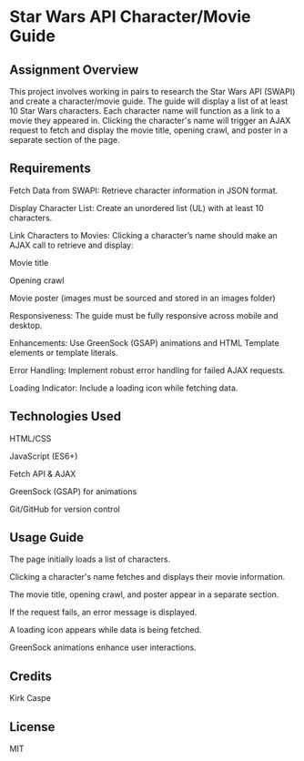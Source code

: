 # Star Wars API Character/Movie Guide

## Assignment Overview

This project involves working in pairs to research the Star Wars API (SWAPI) and create a character/movie guide. The guide will display a list of at least 10 Star Wars characters. Each character name will function as a link to a movie they appeared in. Clicking the character's name will trigger an AJAX request to fetch and display the movie title, opening crawl, and poster in a separate section of the page.

## Requirements

Fetch Data from SWAPI: Retrieve character information in JSON format.

Display Character List: Create an unordered list (UL) with at least 10 characters.

Link Characters to Movies: Clicking a character’s name should make an AJAX call to retrieve and display:

Movie title

Opening crawl

Movie poster (images must be sourced and stored in an images folder)

Responsiveness: The guide must be fully responsive across mobile and desktop.

Enhancements: Use GreenSock (GSAP) animations and HTML Template elements or template literals.

Error Handling: Implement robust error handling for failed AJAX requests.

Loading Indicator: Include a loading icon while fetching data.

## Technologies Used

HTML/CSS

JavaScript (ES6+)

Fetch API & AJAX

GreenSock (GSAP) for animations

Git/GitHub for version control

## Usage Guide

The page initially loads a list of characters.

Clicking a character's name fetches and displays their movie information.

The movie title, opening crawl, and poster appear in a separate section.

If the request fails, an error message is displayed.

A loading icon appears while data is being fetched.

GreenSock animations enhance user interactions.

## Credits

Kirk Caspe

## License

MIT